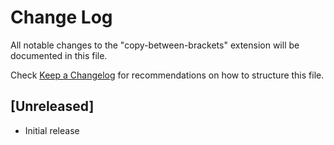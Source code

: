 # Change Log

All notable changes to the "copy-between-brackets" extension will be documented in this file.

Check [Keep a Changelog](http://keepachangelog.com/) for recommendations on how to structure this file.

## [Unreleased]

- Initial release